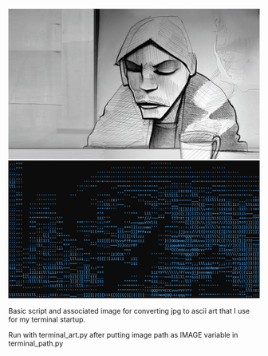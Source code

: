 ![original image](burial_crop.jpg)
![ascii_image](burial_ascii.png)

Basic script and associated image for converting jpg to ascii art that I use for my terminal startup.

Run with terminal_art.py after putting image path as IMAGE variable in terminal_path.py
